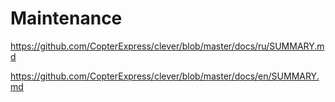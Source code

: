 <meta name="yandex-verification" content="e674d7f189fec3aa" />

# Maintenance

https://github.com/CopterExpress/clever/blob/master/docs/ru/SUMMARY.md

https://github.com/CopterExpress/clever/blob/master/docs/en/SUMMARY.md
